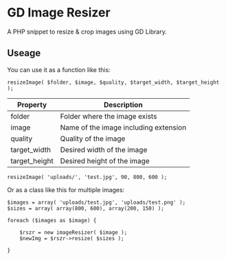GD Image Resizer
===

A PHP snippet to resize & crop images using GD Library.

Useage
---------------

You can use it as a function like this:

```
resizeImage( $folder, $image, $quality, $target_width, $target_height );
```

| Property  | Description |
|---|---|
| folder  | Folder where the image exists |
| image | Name of the image including extension |
| quality | Quality of the image |
| target_width | Desired width of the image |
| target_height | Desired height of the image |

```
resizeImage( 'uploads/', 'test.jpg', 90, 800, 600 );
```

Or as a class like this for multiple images:

```
$images = array( 'uploads/test.jpg', 'uploads/test.png' );
$sizes = array( array(800, 600), array(200, 150) );

foreach ($images as $image) {

	$rszr = new imageResizer( $image );
	$newImg = $rszr->resize( $sizes );

}
```
